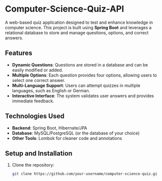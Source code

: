 # Computer-Science-Quiz-API 

A web-based quiz application designed to test and enhance knowledge in computer science. This project is built using **Spring Boot** and leverages a relational database to store and manage questions, options, and correct answers.  

## Features  
- **Dynamic Questions**: Questions are stored in a database and can be easily modified or added.  
- **Multiple Options**: Each question provides four options, allowing users to select one correct answer.  
- **Multi-Language Support**: Users can attempt quizzes in multiple languages, such as English or German.  
- **Interactive Interface**: The system validates user answers and provides immediate feedback.  

## Technologies Used  
- **Backend**: Spring Boot, Hibernate/JPA  
- **Database**: MySQL/PostgreSQL (or the database of your choice)  
- **Other Tools**: Lombok for cleaner code and annotations  

## Setup and Installation  
1. Clone the repository:  
   ```bash  
   git clone https://github.com/your-username/computer-science-quiz.git  
